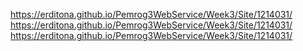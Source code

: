 https://erditona.github.io/Pemrog3WebService/Week3/Site/1214031/
https://erditona.github.io/Pemrog3WebService/Week3/Site/1214031/
https://erditona.github.io/Pemrog3WebService/Week3/Site/1214031/
